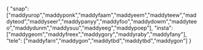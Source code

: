 { "snap": ["maddyurop","maddyponk","maddyfaam","maddyeem","maddyteew","maddyteod","maddyseer","maddypanyy","maddyfoo","maddydowm","maddyteeo","maddydunm","maddysuu","maddyeeg","maddypoep"], "insta": ["maddygeom","maddyfreex","maddygory","maddyraby","maddyfany"], "tele": ["maddyfarn","maddygon","maddytbd","maddytbd","maddygon"] }
